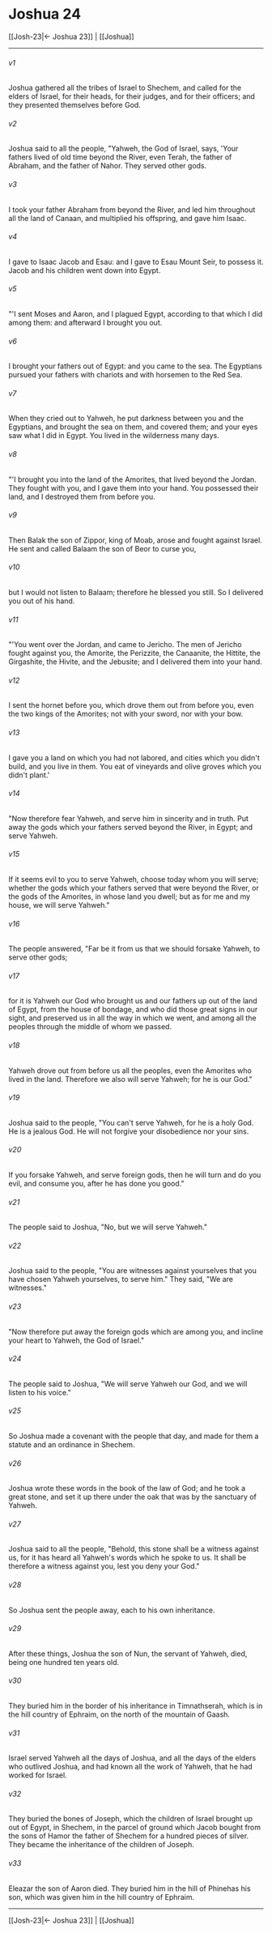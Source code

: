 # Joshua 24

[[Josh-23|← Joshua 23]] | [[Joshua]]
***



###### v1 
Joshua gathered all the tribes of Israel to Shechem, and called for the elders of Israel, for their heads, for their judges, and for their officers; and they presented themselves before God. 

###### v2 
Joshua said to all the people, "Yahweh, the God of Israel, says, 'Your fathers lived of old time beyond the River, even Terah, the father of Abraham, and the father of Nahor. They served other gods. 

###### v3 
I took your father Abraham from beyond the River, and led him throughout all the land of Canaan, and multiplied his offspring, and gave him Isaac. 

###### v4 
I gave to Isaac Jacob and Esau: and I gave to Esau Mount Seir, to possess it. Jacob and his children went down into Egypt. 

###### v5 
"'I sent Moses and Aaron, and I plagued Egypt, according to that which I did among them: and afterward I brought you out. 

###### v6 
I brought your fathers out of Egypt: and you came to the sea. The Egyptians pursued your fathers with chariots and with horsemen to the Red Sea. 

###### v7 
When they cried out to Yahweh, he put darkness between you and the Egyptians, and brought the sea on them, and covered them; and your eyes saw what I did in Egypt. You lived in the wilderness many days. 

###### v8 
"'I brought you into the land of the Amorites, that lived beyond the Jordan. They fought with you, and I gave them into your hand. You possessed their land, and I destroyed them from before you. 

###### v9 
Then Balak the son of Zippor, king of Moab, arose and fought against Israel. He sent and called Balaam the son of Beor to curse you, 

###### v10 
but I would not listen to Balaam; therefore he blessed you still. So I delivered you out of his hand. 

###### v11 
"'You went over the Jordan, and came to Jericho. The men of Jericho fought against you, the Amorite, the Perizzite, the Canaanite, the Hittite, the Girgashite, the Hivite, and the Jebusite; and I delivered them into your hand. 

###### v12 
I sent the hornet before you, which drove them out from before you, even the two kings of the Amorites; not with your sword, nor with your bow. 

###### v13 
I gave you a land on which you had not labored, and cities which you didn't build, and you live in them. You eat of vineyards and olive groves which you didn't plant.' 

###### v14 
"Now therefore fear Yahweh, and serve him in sincerity and in truth. Put away the gods which your fathers served beyond the River, in Egypt; and serve Yahweh. 

###### v15 
If it seems evil to you to serve Yahweh, choose today whom you will serve; whether the gods which your fathers served that were beyond the River, or the gods of the Amorites, in whose land you dwell; but as for me and my house, we will serve Yahweh." 

###### v16 
The people answered, "Far be it from us that we should forsake Yahweh, to serve other gods; 

###### v17 
for it is Yahweh our God who brought us and our fathers up out of the land of Egypt, from the house of bondage, and who did those great signs in our sight, and preserved us in all the way in which we went, and among all the peoples through the middle of whom we passed. 

###### v18 
Yahweh drove out from before us all the peoples, even the Amorites who lived in the land. Therefore we also will serve Yahweh; for he is our God." 

###### v19 
Joshua said to the people, "You can't serve Yahweh, for he is a holy God. He is a jealous God. He will not forgive your disobedience nor your sins. 

###### v20 
If you forsake Yahweh, and serve foreign gods, then he will turn and do you evil, and consume you, after he has done you good." 

###### v21 
The people said to Joshua, "No, but we will serve Yahweh." 

###### v22 
Joshua said to the people, "You are witnesses against yourselves that you have chosen Yahweh yourselves, to serve him." They said, "We are witnesses." 

###### v23 
"Now therefore put away the foreign gods which are among you, and incline your heart to Yahweh, the God of Israel." 

###### v24 
The people said to Joshua, "We will serve Yahweh our God, and we will listen to his voice." 

###### v25 
So Joshua made a covenant with the people that day, and made for them a statute and an ordinance in Shechem. 

###### v26 
Joshua wrote these words in the book of the law of God; and he took a great stone, and set it up there under the oak that was by the sanctuary of Yahweh. 

###### v27 
Joshua said to all the people, "Behold, this stone shall be a witness against us, for it has heard all Yahweh's words which he spoke to us. It shall be therefore a witness against you, lest you deny your God." 

###### v28 
So Joshua sent the people away, each to his own inheritance. 

###### v29 
After these things, Joshua the son of Nun, the servant of Yahweh, died, being one hundred ten years old. 

###### v30 
They buried him in the border of his inheritance in Timnathserah, which is in the hill country of Ephraim, on the north of the mountain of Gaash. 

###### v31 
Israel served Yahweh all the days of Joshua, and all the days of the elders who outlived Joshua, and had known all the work of Yahweh, that he had worked for Israel. 

###### v32 
They buried the bones of Joseph, which the children of Israel brought up out of Egypt, in Shechem, in the parcel of ground which Jacob bought from the sons of Hamor the father of Shechem for a hundred pieces of silver. They became the inheritance of the children of Joseph. 

###### v33 
Eleazar the son of Aaron died. They buried him in the hill of Phinehas his son, which was given him in the hill country of Ephraim.

***
[[Josh-23|← Joshua 23]] | [[Joshua]]
